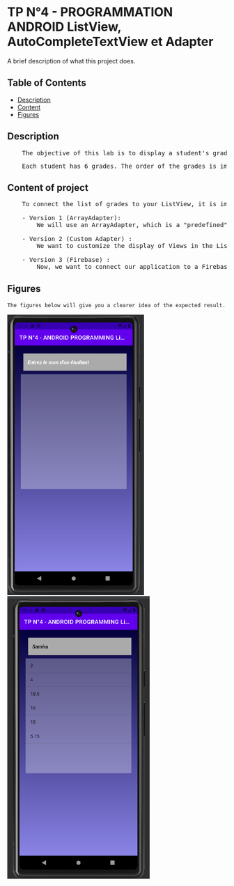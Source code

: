 # TP N°4 - PROGRAMMATION ANDROID ListView, AutoCompleteTextView et Adapter
A brief description of what this project does.

## Table of Contents

- [Description](#Description)
- [Content](#Content)
- [Figures](#Figures)

## Description
<pre>
    The objective of this lab is to display a student's grades in a ListView. By clicking on one of the student's grades, a Toast message will be displayed indicating whether the corresponding subject has been validated or not (grade <10 or not).
</pre>
<pre>
    Each student has 6 grades. The order of the grades is important since the nth grade of each student corresponds to the nth subject. We obviously need the list of subjects (6 subjects in total). When entering the name of a student, we will use an AutoCompleteTextView that will suggest student names based on the characters we have entered.
</pre>

## Content of project
<pre>
    To connect the list of grades to your ListView, it is imperative to use an adapter.

    - Version 1 (ArrayAdapter): 
        We will use an ArrayAdapter, which is a "predefined" adapter that can be used directly.
  
    - Version 2 (Custom Adapter) : 
        We want to customize the display of Views in the ListView. Each element of the ListView will be composed of an icon and the grade. We will specify 2 icons. One for validated subject grades and one for the others. To do this, we cannot use an ArrayAdapter, so we will need to create our own adapter. It will be a class that inherits from the ArrayAdapter class and in which we will implement a constructor and the getView method. 

    - Version 3 (Firebase) :
        Now, we want to connect our application to a Firebase database. The student's grades will then be loaded from Firebase when a student is selected. Additionally, we will create a new activity for adding a new student and their grades. By clicking the submit button, we will return directly to the MainActivity.
</pre>


## Figures
    The figures below will give you a clearer idea of the expected result.

![version1 search](images/version1.png)
![version1 notes](images/version1_notes.png)

